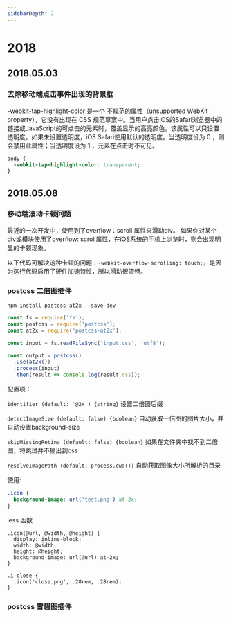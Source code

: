 ```yaml
---
sidebarDepth: 2
---
```


# 2018

## 2018.05.03

### 去除移动端点击事件出现的背景框

-webkit-tap-highlight-color 是一个 不规范的属性（unsupported WebKit property），它没有出现在 CSS 规范草案中。当用户点击iOS的Safari浏览器中的链接或JavaScript的可点击的元素时，覆盖显示的高亮颜色。该属性可以只设置透明度。如果未设置透明度，iOS Safari使用默认的透明度。当透明度设为 0 ，则会禁用此属性；当透明度设为 1 ，元素在点击时不可见。

```css
body {
  -webkit-tap-highlight-color: transparent;
}
```

## 2018.05.08

### 移动端滚动卡顿问题

最近的一次开发中，使用到了overflow：scroll 属性来滑动div。
如果你对某个div或模块使用了overflow: scroll属性，在iOS系统的手机上浏览时，则会出现明显的卡顿现象。

以下代码可解决这种卡顿的问题：`-webkit-overflow-scrolling: touch;`，是因为这行代码启用了硬件加速特性，所以滑动很流畅。

### postcss 二倍图插件

`npm install postcss-at2x --save-dev`

```js
const fs = require('fs');
const postcss = require('postcss');
const at2x = require('postcss-at2x');

const input = fs.readFileSync('input.css', 'utf8');

const output = postcss()
  .use(at2x())
  .process(input)
  .then(result => console.log(result.css));
```

配置项：

`identifier (default: '@2x') {string}` 设置二倍图后缀

`detectImageSize (default: false) {boolean}` 自动获取一倍图的图片大小，并自动设置background-size

`skipMissingRetina (default: false) {boolean}` 如果在文件夹中找不到二倍图，将跳过并不输出到css

`resolveImagePath (default: process.cwd())` 自动获取图像大小所解析的目录

使用:

```css
.icon {
  background-image: url('test.png') at-2x;
}
```

less 函数

```less
.icon(@url, @width, @height) {
  display: inline-block;
  width: @width;
  height: @height;
  background-image: url(@url) at-2x;
}

.i-close {
  .icon('close.png', .28rem, .28rem);
}
```

### postcss 雪碧图插件

